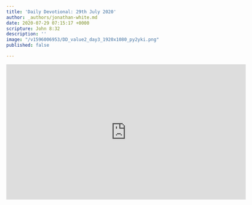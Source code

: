 ```yaml
---
title: 'Daily Devotional: 29th July 2020'
author: _authors/jonathan-white.md
date: 2020-07-29 07:15:17 +0000
scripture: John 8:32
description: ''
image: "/v1596006953/DD_value2_day3_1920x1080_py2yki.png"
published: false

---
```

<iframe src="https://player.vimeo.com/video/442493676" width="640" height="361" frameborder="0" allow="autoplay; fullscreen" allowfullscreen></iframe>